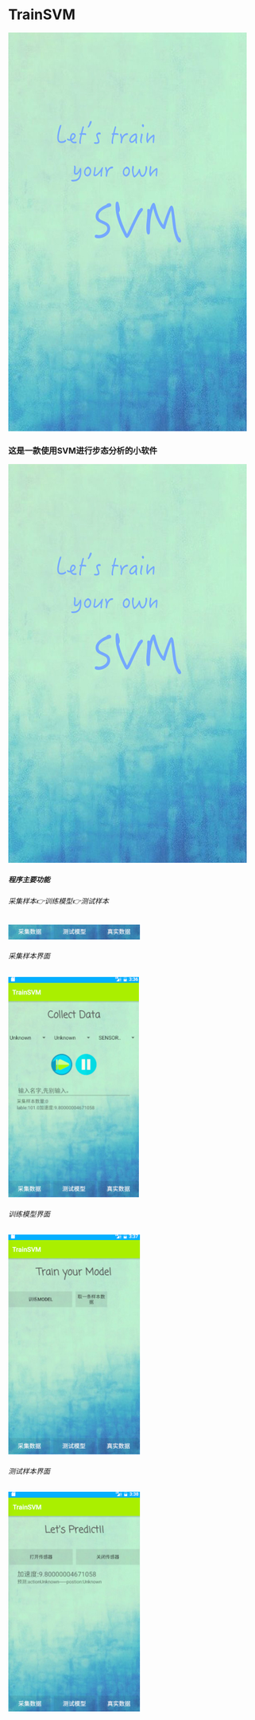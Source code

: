 # TrainSVM 

![logo](https://github.com/NanZZZZZZ/SVMProj/blob/master/app/src/main/res/mipmap-hdpi/lightbg.jpg)

### 这是一款使用SVM进行步态分析的小软件

![logo](https://github.com/NanZZZZZZ/SVMProj/blob/master/app/src/main/res/mipmap-hdpi/lightbg.jpg)

##### 程序主要功能

###### 采集样本👉训练模型👉测试样本

![logo](https://github.com/NanZZZZZZ/SVMProj/blob/master/Shoots/1.png)

###### 采集样本界面
![](https://github.com/NanZZZZZZ/SVMProj/blob/master/Shoots/2.png)

###### 训练模型界面
![](https://github.com/NanZZZZZZ/SVMProj/blob/master/Shoots/3.png)

###### 测试样本界面
![](https://github.com/NanZZZZZZ/SVMProj/blob/master/Shoots/4.png)

